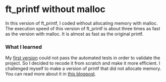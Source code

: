 # ft_printf without malloc

In this version of ft_printf, I coded without allocating memory with malloc. The execution speed of this version of ft_printf is about three times as fast as the version with malloc. It is almost as fast as the original printf.

### What I learned

My [first version](https://github.com/gokily/ft_printf) could not pass the automated tests in order to validate the project. So I decided to recode it from scratch and make it more efficient. I challenged myself to make a version of printf that did not allocate memory. You can read more about it in [this blogpost](https://gokily.com/blog/2019/04/06/that-time-I-had-to-rewrite-all-my-code/).